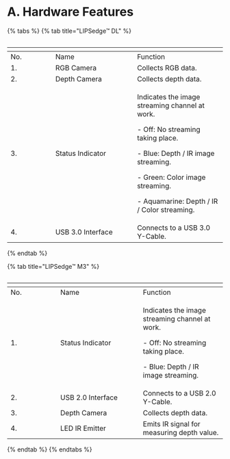 # A. Hardware Features

{% tabs %}
{% tab title="LIPSedge™ DL" %}
<figure><img src="../../.gitbook/assets/image (3).png" alt=""><figcaption></figcaption></figure>

<table data-header-hidden><thead><tr><th width="88.66666666666666"></th><th width="175"></th><th></th></tr></thead><tbody><tr><td>No.</td><td>Name</td><td>Function</td></tr><tr><td>1.</td><td>RGB Camera</td><td>Collects RGB data.</td></tr><tr><td>2.</td><td>Depth Camera</td><td>Collects depth data.</td></tr><tr><td>3.</td><td>Status Indicator</td><td><p>Indicates the image streaming channel at work.</p><p>- Off: No streaming taking place.</p><p>- Blue: Depth / IR image streaming.</p><p>- Green: Color image streaming.</p><p>- Aquamarine: Depth / IR / Color streaming.</p></td></tr><tr><td>4.</td><td>USB 3.0 Interface</td><td>Connects to a USB 3.0 Y-Cable.</td></tr></tbody></table>
{% endtab %}

{% tab title="LIPSedge™ M3" %}
<figure><img src="../../.gitbook/assets/image (1).png" alt=""><figcaption></figcaption></figure>



<table data-header-hidden><thead><tr><th width="100.32145402708483"></th><th width="177"></th><th></th></tr></thead><tbody><tr><td>No.</td><td>Name</td><td>Function</td></tr><tr><td>1.</td><td>Status Indicator</td><td><p>Indicates the image streaming channel at work.</p><p>- Off: No streaming taking place.</p><p>- Blue: Depth / IR image streaming.</p></td></tr><tr><td>2.</td><td>USB 2.0 Interface</td><td>Connects to a USB 2.0 Y-Cable.</td></tr><tr><td>3.</td><td>Depth Camera</td><td>Collects depth data.</td></tr><tr><td>4.</td><td>LED IR Emitter</td><td>Emits IR signal for measuring depth value.</td></tr></tbody></table>
{% endtab %}
{% endtabs %}
